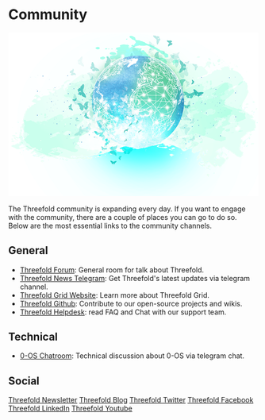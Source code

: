 # Community
![](./img/header.png)

The Threefold community is expanding every day. If you want to engage with the community, there are a couple of places you can go to do so. Below are the most essential links to the community channels.

## General
- [Threefold Forum](forum.threefold.io/): General room for talk about Threefold.
- [Threefold News Telegram](https://t.me/threefoldnews): Get Threefold's latest updates via telegram channel.
- [Threefold Grid Website](www.threefold.io/): Learn more about Threefold Grid.
- [Threefold Github](https://github.com/threefoldfoundation/): Contribute to our open-source projects and wikis.
- [Threefold Helpdesk](https://github.com/threefoldfoundation/): read FAQ and Chat with our support team.

## Technical
- [0-OS Chatroom](https://t.me/zero_os_tech): Technical discussion about 0-OS via telegram chat.


## Social
[Threefold Newsletter](https://landing.mailerlite.com/webforms/landing/i3m3q8)
[Threefold Blog](blog.threefold.io)
[Threefold Twitter](https://twitter.com/threefold_io)
[Threefold Facebook](https://facebook.com/ThreeFold.io)
[Threefold LinkedIn](https://linkedin.com/company/threefold-foundation/)
[Threefold Youtube](https://youtube.com/c/ThreeFoldFoundation)
